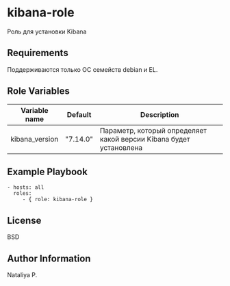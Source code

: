 kibana-role
=========

Роль для установки Kibana

Requirements
------------

Поддерживаются только ОС семейств debian и EL.

Role Variables
--------------


| Variable name | Default | Description |
|-----------------------|----------|-------------------------|
| kibana_version | "7.14.0" | Параметр, который определяет какой версии Kibana будет установлена |

Example Playbook
----------------

    - hosts: all
      roles:
         - { role: kibana-role }

License
-------

BSD

Author Information
------------------

Nataliya P.